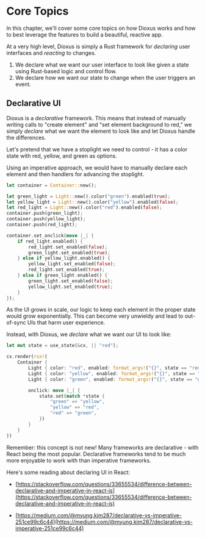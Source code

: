 # Core Topics

In this chapter, we'll cover some core topics on how Dioxus works and how to best leverage the features to build a beautiful, reactive app.

At a very high level, Dioxus is simply a Rust framework for _declaring_ user interfaces and _reacting_ to changes.

1) We declare what we want our user interface to look like given a state using Rust-based logic and control flow.
2) We declare how we want our state to change when the user triggers an event.

## Declarative UI

Dioxus is a *declarative* framework. This means that instead of manually writing calls to "create element" and "set element background to red," we simply *declare* what we want the element to look like and let Dioxus handle the differences.

Let's pretend that we have a stoplight we need to control - it has a color state with red, yellow, and green as options.


Using an imperative approach, we would have to manually declare each element and then handlers for advancing the stoplight.

```rust
let container = Container::new();

let green_light = Light::new().color("green").enabled(true);
let yellow_light = Light::new().color("yellow").enabled(false);
let red_light = Light::new().color("red").enabled(false);
container.push(green_light);
container.push(yellow_light);
container.push(red_light);

container.set_onclick(move |_| {
    if red_light.enabled() {
        red_light.set_enabled(false);
        green_light.set_enabled(true);
    } else if yellow_light.enabled() {
        yellow_light.set_enabled(false);
        red_light.set_enabled(true);
    } else if green_light.enabled() {
        green_light.set_enabled(false);
        yellow_light.set_enabled(true);
    }
});
```

As the UI grows in scale, our logic to keep each element in the proper state would grow exponentially. This can become very unwieldy and lead to out-of-sync UIs that harm user experience.

Instead, with Dioxus, we *declare* what we want our UI to look like:

```rust
let mut state = use_state(&cx, || "red");

cx.render(rsx!(
    Container {
        Light { color: "red", enabled: format_args!("{}", state == "red")  }
        Light { color: "yellow", enabled: format_args!("{}", state == "yellow") }
        Light { color: "green", enabled: format_args!("{}", state == "green") }

        onclick: move |_| {
            state.set(match *state {
                "green" => "yellow",
                "yellow" => "red",
                "red" => "green",
            })
        }
    }
))
```

Remember: this concept is not new! Many frameworks are declarative - with React being the most popular. Declarative frameworks tend to be much more enjoyable to work with than imperative frameworks.

Here's some reading about declaring UI in React:

- [https://stackoverflow.com/questions/33655534/difference-between-declarative-and-imperative-in-react-js](https://stackoverflow.com/questions/33655534/difference-between-declarative-and-imperative-in-react-js)

- [https://medium.com/@myung.kim287/declarative-vs-imperative-251ce99c6c44](https://medium.com/@myung.kim287/declarative-vs-imperative-251ce99c6c44)
